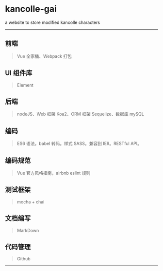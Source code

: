# kancolle-gai
a website to store modified kancolle characters
***
## 前端
> Vue 全家桶、Webpack 打包
## UI 组件库
> Element
## 后端
> nodeJS、Web 框架 Koa2、ORM 框架 Sequelize、数据库 mySQL
## 编码
> ES6 语法，babel 转码。样式 SASS。兼容到 IE9。RESTful API。
## 编码规范
> Vue 官方风格指南，airbnb eslint 规则
## 测试框架
> mocha + chai
## 文档编写
> MarkDown
## 代码管理
> Github
***